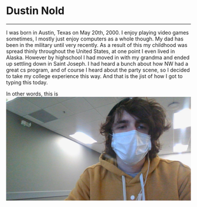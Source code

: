 # Dustin Nold
---
I was born in Austin, Texas on May 20th, 2000. I enjoy playing video games sometimes, I mostly just enjoy computers as a whole though. My dad has been in the military until very recently. As a result of this my childhood was spread thinly throughout the United States, at one point I even lived in Alaska. However by highschool I had moved in with my grandma and ended up settling down in Saint Joseph. I had heard a bunch about how NW had a great cs program, and of course I heard about the party scene, so I decided to take my college experience this way. And that is the jist of how I got to typing this today. 

In other words, this is ![me](DustinNoldPic.jpg)